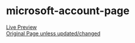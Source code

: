 # microsoft-account-page
[Live Preview](https://droidhazard.github.io/microsoft-account-page/)  
[Original Page unless updated/changed](https://account.microsoft.com/?ref=MeControl&refd=www.msn.com)
